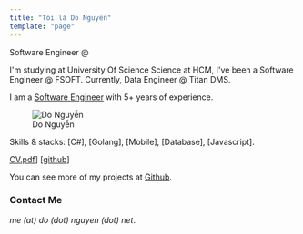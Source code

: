 ```yaml
---
title: "Tôi là Do Nguyễn"
template: "page"
---
```


Software Engineer @


I'm studying at University Of Science Science at HCM, I've been a Software Engineer @ FSOFT. Currently, Data Engineer @ Titan DMS.


I am a [Software Engineer](/tag/software-engineer/) with 5+ years of experience.

<figure class="float-right" style="width: 340px">
	<img src="https://lh3.googleusercontent.com/Xb9P-D83djwWglgrpWEo7GzxFBYCCgj4w6duZh9JXM2_PtbZmTM-BGNJTc_6xzpfKz8gifs776tV0NU5Ys_z450ouGyQ9QCXnYdh-uDeCf_k2S7uFZuJmQcz0t52RI9WJWLcoC3V5W6_vKomPf4LAjFohRm8Ak8QnLmgLKYEM6o8tYwdRB9yV5MEC2qHVB-JwgzdghXvvWUty9WDAaxLCV8ZSEjkS1UaVDxsM5Udwtt6jGXFRZpxmtZeRH9UfqxU8XgnJ5Vg5GpIFgEcKBVYJrQQ99F-lp2jplzR5jo-5W_42D6XLrs3ggU4tdyN5PYzTjPURTp1gU4a1XUQCd50nhZzufVqDZcV7ECbEOGUxwBTyeHXJlm3vp4bcCHk1g1lfV3m4O5qE4zCZFQh2PDO7vBHlyGEyp9ntAkqNmedh9pKHLpkoVVyyHvWYdktFdj-_PNP0cgjFL5ykKpT4qGUObRxwM_v7bJjY0OdB9ySLCQXhsZ8GKGA2k6R8r1Hg4JOlScHfC2WQUW9xyo_CRU2WzYZg5R2zLYCV_0g8THDpOAvKJnr2KaoY8dfau6aatLT1SsbAlFAN5qpF3tN2ccy7JBTuGfoUIEUE0sDDMX-PGod7JYfomQ2DgkgcigrxQNFHKInRn-0083xcWmRTTFB9oadZzijmHcmxZvRDYRSaFX15YUtipOdh1262UdK=w1280-h622-no?authuser=0" alt="Do Nguyễn">
	<figcaption>Do Nguyễn</figcaption>
</figure>

Skills & stacks: [C#], [Golang], [Mobile], [Database], [Javascript].


[CV.pdf](https://me.do.nguyen.net/resume/do.nguyen.resume.pdf)] [[github](https://github.com/hoaxoan)] 

You can see more of my projects at [Github](https://github.com/hoaxoan).

### Contact Me

*me (at) do (dot) nguyen (dot) net*.